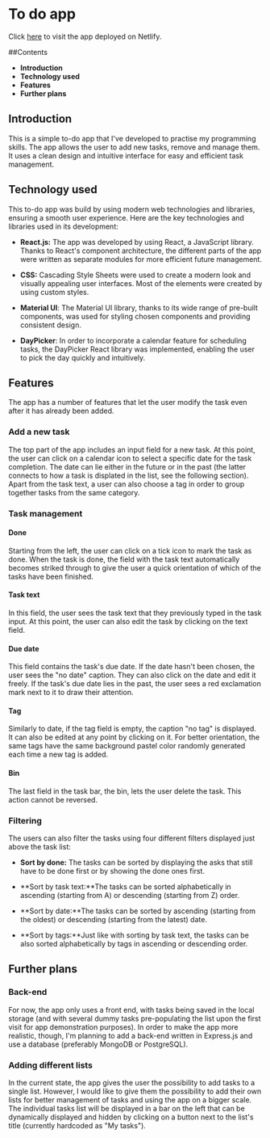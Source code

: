 # To do app

Click [here](piotr-to-do-app/app.netlify.com) to visit the app deployed on Netlify.

##Contents

- **Introduction**
- **Technology used**
- **Features**
- **Further plans**

## Introduction

This is a simple to-do app that I've developed to practise my programming skills. The app allows the user to add new tasks, remove and manage them.
It uses a clean design and intuitive interface for easy and efficient task management.

## Technology used

This to-do app was build by using modern web technologies and libraries, ensuring a smooth user experience. Here are the key technologies and libraries
used in its development:

- **React.js:** The app was developed by using React, a JavaScript library. Thanks to React's component architecture, the different parts of the app
  were written as separate modules for more efficient future management.
- **CSS:** Cascading Style Sheets were used to create a modern look and visually appealing user interfaces. Most of the elements were created by
  using custom styles.

- **Material UI**: The Material UI library, thanks to its wide range of pre-built components, was used for styling chosen components
  and providing consistent design.

- **DayPicker**: In order to incorporate a calendar feature for scheduling tasks, the DayPicker React library was implemented,
  enabling the user to pick the day quickly and intuitively.

## Features

The app has a number of features that let the user modify the task even after it has already been added.

### Add a new task

The top part of the app includes an input field for a new task. At this point, the user can click on a calendar icon to select
a specific date for the task completion. The date can lie either in the future or in the past (the latter connects to how a task is
displated in the list, see the following section). Apart from the task text, a user can also choose a tag in order to group together
tasks from the same category.

### Task management

#### Done

Starting from the left, the user can click on a tick icon to mark the task as done. When the task is done, the field with the task text automatically
becomes striked through to give the user a quick orientation of which of the tasks have been finished.

#### Task text

In this field, the user sees the task text that they previously typed in the task input. At this point, the user can also edit the task by clicking
on the text field.

#### Due date

This field contains the task's due date. If the date hasn't been chosen, the user sees the "no date" caption. They can also click on the date
and edit it freely. If the task's due date lies in the past, the user sees a red exclamation mark next to it to draw their attention.

#### Tag

Similarly to date, if the tag field is empty, the caption "no tag" is displayed. It can also be edited at any point by clicking on it.
For better orientation, the same tags have the same background pastel color randomly generated each time a new tag is added.

#### Bin

The last field in the task bar, the bin, lets the user delete the task. This action cannot be reversed.

### Filtering

The users can also filter the tasks using four different filters displayed just above the task list:

- **Sort by done:** The tasks can be sorted by displaying the asks that still have to be done first or by showing the done ones first.

- **Sort by task text:**The tasks can be sorted alphabetically in ascending (starting from A) or descending (starting from Z) order.

- **Sort by date:**The tasks can be sorted by ascending (starting from the oldest) or descending (starting from the latest) date.

- **Sort by tags:**Just like with sorting by task text, the tasks can be also sorted alphabetically by tags in ascending or descending order.

## Further plans

### Back-end

For now, the app only uses a front end, with tasks being saved in the local storage (and with several dummy tasks pre-populating the list
upon the first visit for app demonstration purposes). In order to make the app more realistic, though, I'm planning to add a back-end written
in Express.js and use a database (preferably MongoDB or PostgreSQL).

### Adding different lists

In the current state, the app gives the user the possibility to add tasks to a single list. However, I would like to give them
the possibility to add their own lists for better management of tasks and using the app on a bigger scale.
The individual tasks list will be displayed in a bar on the left that can be dynamically displayed and hidden by clicking on a button next to
the list's title (currently hardcoded as "My tasks").
